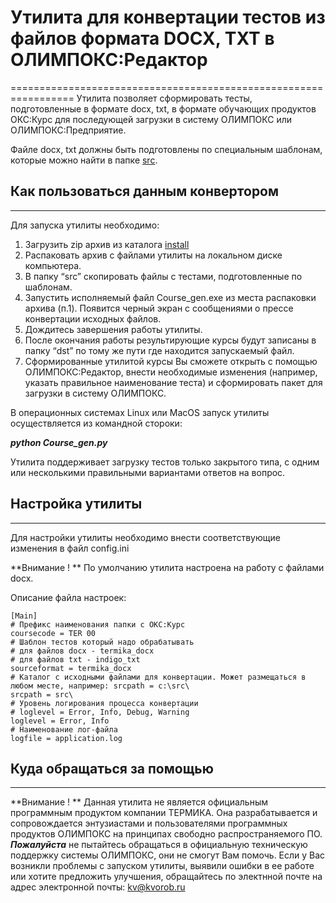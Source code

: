 # Утилита для конвертации тестов из файлов формата DOCX, TXT в ОЛИМПОКС:Редактор
=================================================================
Утилита позволяет сформировать тесты, подготовленные в формате docx, txt, в формате обучающих продуктов ОКС:Курс для последующей загрузки в систему ОЛИМПОКС или ОЛИМПОКС:Предприятие.

Файле docx, txt должны быть подготовлены по специальным шаблонам, которые можно найти в папке [src](https://github.com/kvorob/olimpoks-course-gen/tree/main/src).

## Как пользоваться данным конвертором
--------------------------------------
Для запуска утилиты необходимо:
1.  Загрузить zip архив из каталога [install](https://github.com/kvorob/olimpoks-course-gen/raw/main/install/olimpoks-course-gen.zip)
1.	Распаковать архив с файлами утилиты на локальном диске компьютера.
2.	В папку “src”  скопировать файлы с тестами, подготовленные по шаблонам. 
3.	Запустить исполняемый файл Course_gen.exe из места распаковки архива (п.1). Появится черный экран с сообщениями о прессе конвертации исходных файлов. 
4.  Дождитесь завершения работы утилиты.
5.	После окончания работы результирующие курсы будут записаны в папку “dst” по тому же пути где находится запускаемый файл.
6.	Сформированные утилитой курсы Вы сможете открыть с помощью ОЛИМПОКС:Редактор, внести необходимые изменения (например, указать правильное наименование теста) и сформировать пакет для загрузки в систему ОЛИМПОКС.

В операционных системах Linux или MacOS запуск утилиты осуществляется из командной стороки:

***python Course_gen.py***

Утилита поддерживает загрузку тестов только закрытого типа, с одним или несколькими правильными вариантами ответов на вопрос.

## Настройка утилиты
---------------------
Для настройки утилиты необходимо внести соответствующие изменения в файл config.ini

**Внимание ! ** По умолчанию утилита настроена на работу с файлами docx.

Описание файла настроек:

```
[Main]
# Префикс наименования папки с ОКС:Курс
coursecode = TER 00
# Шаблон тестов который надо обрабатывать
# для файлов docx - termika_docx
# для файлов txt - indigo_txt 
sourceformat = termika_docx
# Каталог с исходными файлами для конвертации. Может размещаться в любом месте, например: srcpath = c:\src\
srcpath = src\
# Уровень логирования процесса конвертации
# loglevel = Error, Info, Debug, Warning
loglevel = Error, Info
# Наименование лог-файла 
logfile = application.log
```

## Куда обращаться за помощью
-----------------------------
**Внимание ! ** Данная утилита не является официальным программным продуктом компании ТЕРМИКА. Она разрабатывается и сопровождается энтузиастами и пользователями программных продуктов ОЛИМПОКС на принципах свободно распространяемого ПО. ***Пожалуйста*** не пытайтесь обращаться в официальную техническую поддержку системы ОЛИМПОКС, они не смогут Вам помочь.
Если у Вас возникли проблемы с запуском утилиты, выявили ошибки в ее работе или хотите предложить улучшения, обращайтесь по электнной почте на адрес электронной почты: kv@kvorob.ru

